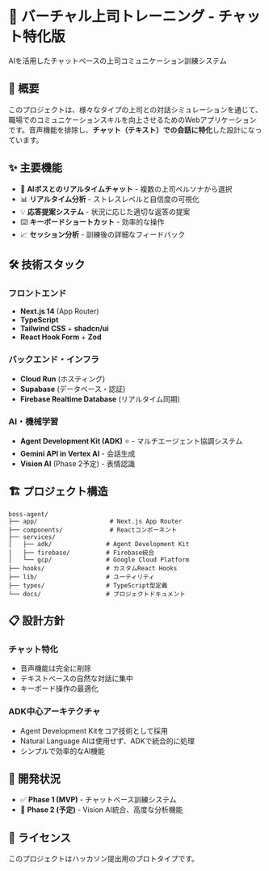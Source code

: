 # 🎯 バーチャル上司トレーニング - チャット特化版

AIを活用したチャットベースの上司コミュニケーション訓練システム

## 🚀 概要

このプロジェクトは、様々なタイプの上司との対話シミュレーションを通じて、職場でのコミュニケーションスキルを向上させるためのWebアプリケーションです。音声機能を排除し、**チャット（テキスト）での会話に特化**した設計になっています。

## ✨ 主要機能

- 🤖 **AIボスとのリアルタイムチャット** - 複数の上司ペルソナから選択
- 📊 **リアルタイム分析** - ストレスレベルと自信度の可視化
- 💡 **応答提案システム** - 状況に応じた適切な返答の提案
- ⌨️ **キーボードショートカット** - 効率的な操作
- 📈 **セッション分析** - 訓練後の詳細なフィードバック

## 🛠️ 技術スタック

### フロントエンド
- **Next.js 14** (App Router)
- **TypeScript**
- **Tailwind CSS** + **shadcn/ui**
- **React Hook Form** + **Zod**

### バックエンド・インフラ
- **Cloud Run** (ホスティング)
- **Supabase** (データベース・認証)
- **Firebase Realtime Database** (リアルタイム同期)

### AI・機械学習
- **Agent Development Kit (ADK)** ⭐️ - マルチエージェント協調システム
- **Gemini API in Vertex AI** - 会話生成
- **Vision AI** (Phase 2予定) - 表情認識

## 🏗️ プロジェクト構造

```
boss-agent/
├── app/                    # Next.js App Router
├── components/             # Reactコンポーネント
├── services/
│   ├── adk/               # Agent Development Kit
│   ├── firebase/          # Firebase統合
│   └── gcp/               # Google Cloud Platform
├── hooks/                 # カスタムReact Hooks
├── lib/                   # ユーティリティ
├── types/                 # TypeScript型定義
└── docs/                  # プロジェクトドキュメント
```

## 📋 設計方針

### チャット特化
- 音声機能は完全に削除
- テキストベースの自然な対話に集中
- キーボード操作の最適化

### ADK中心アーキテクチャ
- Agent Development Kitをコア技術として採用
- Natural Language AIは使用せず、ADKで統合的に処理
- シンプルで効率的なAI機能

## 🚧 開発状況

- ✅ **Phase 1 (MVP)** - チャットベース訓練システム
- 🔄 **Phase 2 (予定)** - Vision AI統合、高度な分析機能

## 📝 ライセンス

このプロジェクトはハッカソン提出用のプロトタイプです。